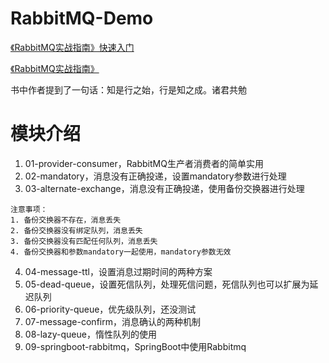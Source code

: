 # RabbitMQ-Demo
[《RabbitMQ实战指南》快速入门](https://www.yuque.com/liueleven/ehffhb/pul5yh)


[《RabbitMQ实战指南》](https://book.douban.com/subject/27591386/)

书中作者提到了一句话：知是行之始，行是知之成。诸君共勉

# 模块介绍
1. 01-provider-consumer，RabbitMQ生产者消费者的简单实用
2. 02-mandatory，消息没有正确投递，设置mandatory参数进行处理
3. 03-alternate-exchange，消息没有正确投递，使用备份交换器进行处理
```$xslt
注意事项：
1. 备份交换器不存在，消息丢失
2. 备份交换器没有绑定队列，消息丢失
3. 备份交换器没有匹配任何队列，消息丢失
4. 备份交换器和参数mandatory一起使用，mandatory参数无效
```
4. 04-message-ttl，设置消息过期时间的两种方案
5. 05-dead-queue，设置死信队列，处理死信问题，死信队列也可以扩展为延迟队列
6. 06-priority-queue，优先级队列，还没测试
7. 07-message-confirm，消息确认的两种机制
8. 08-lazy-queue，惰性队列的使用
9. 09-springboot-rabbitmq，SpringBoot中使用Rabbitmq
